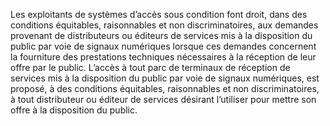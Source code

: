 Les exploitants de systèmes d’accès sous condition font droit, dans des conditions équitables, raisonnables et non discriminatoires, aux demandes provenant de distributeurs ou éditeurs de services mis à la disposition du public par voie de signaux numériques lorsque ces demandes concernent la fourniture des prestations techniques nécessaires à la réception de leur offre par le public.
L’accès à tout parc de terminaux de réception de services mis à la disposition du public par voie de signaux numériques, est proposé, à des conditions équitables, raisonnables et non discriminatoires, à tout distributeur ou éditeur de services désirant l’utiliser pour mettre son offre à la disposition du public.